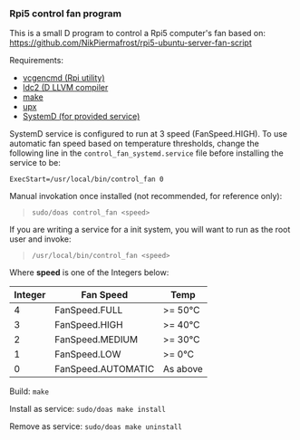 ### Rpi5 control fan program
This is a small D program to control a Rpi5 computer's fan based on:
https://github.com/NikPiermafrost/rpi5-ubuntu-server-fan-script

Requirements:
* [vcgencmd (Rpi utility)](https://www.raspberrypi.com/documentation/computers/os.html#vcgencmd)
* [ldc2 (D LLVM compiler](https://github.com/ldc-developers/ldc)
* [make](https://en.wikipedia.org/wiki/Make_(software))
* [upx](https://github.com/upx/upx)
* [SystemD (for provided service)](https://github.com/systemd/systemd)

SystemD service is configured to run at 3 speed (FanSpeed.HIGH).
To use automatic fan speed based on temperature thresholds, change
the following line in the `control_fan_systemd.service` file before
installing the service to be:
```
ExecStart=/usr/local/bin/control_fan 0
```

Manual invokation once installed (not recommended, for reference only):
>`sudo/doas control_fan <speed>`

If you are writing a service for a init system,
you will want to run as the root user and invoke:
>`/usr/local/bin/control_fan <speed>`

Where **speed** is one of the Integers below:

|Integer|Fan Speed | Temp |
|-----|-------------------|------|
|  4  | FanSpeed.FULL      | >= 50°C|
|  3  | FanSpeed.HIGH     | >= 40°C|
|  2  | FanSpeed.MEDIUM   | >= 30°C|
|  1  | FanSpeed.LOW      | >=  0°C|
|  0  | FanSpeed.AUTOMATIC | As above |

Build:
`make`

Install as service:
`sudo/doas make install`

Remove as service:
`sudo/doas make uninstall`
